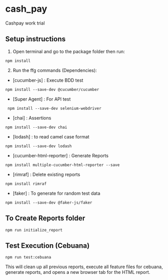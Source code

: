 # cash_pay
 Cashpay work trial
 
 ## Setup instructions
1. Open terminal and go to the package folder then run:
```
npm install
```
2. Run the ffg commands (Dependencies):

- [cucumber-js] : Execute BDD test
``` 
npm install --save-dev @cucumber/cucumber
``` 
- [Super Agent] : For API test
``` 
 npm install --save-dev selenium-webdriver
``` 
- [chai] : Assertions
``` 
npm install --save-dev chai
``` 
- [lodash] : to read camel case format
``` 
npm install --save-dev lodash
``` 
- [cucumber-html-reporter] : Generate Reports
``` 
npm install multiple-cucumber-html-reporter --save
``` 
- [rimraf] : Delete existing reports
``` 
npm install rimraf
``` 
- [faker] : To generate for random test data
``` 
npm install --save-dev @faker-js/faker
``` 


## To Create Reports folder
```
npm run initialize_report
```

## Test Execution (Cebuana)
```
npm run test:cebuana
```

This will clean up all previous reports, execute all feature files for cebuana, generate reports, and opens a new browser tab for the HTML report.


